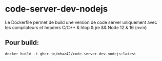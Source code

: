 # code-server-dev-nodejs

Le Dockerfile permet de build une version de code server uniquement avec les compilateurs et headers C/C++ & htop & jre && Node 12 & 16 (nvm)

## Pour build:

```shell
docker build -t ghcr.io/mhaz42/code-server-dev-nodejs:latest
```